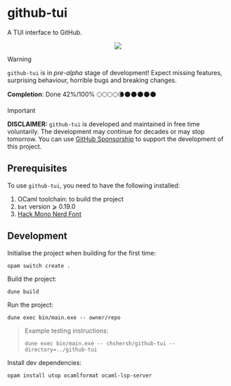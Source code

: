 # github-tui

A TUI interface to GitHub.

<p align="center">
  <img src="./images/demo.gif" />
</p>

> [!WARNING]
> `github-tui` is in _pre-alpha_ stage of development!
> Expect missing features, surprising behaviour, horrible bugs and breaking changes.
>
> **Completion**: Done 42%/100% 🌕🌕🌕🌕🌘🌑🌑🌑🌑🌑

> [!IMPORTANT]
> **DISCLAIMER:** `github-tui` is developed and maintained in free time
> voluntarily.  The development may continue for decades or may stop tomorrow. You
> can use
> [GitHub Sponsorship](https://github.com/sponsors/chshersh) to support
> the development of this project.

## Prerequisites

To use `github-tui`, you need to have the following installed:

1. OCaml toolchain: to build the project
1. `bat` version ⩾ 0.19.0
1. [Hack Mono Nerd Font](https://www.nerdfonts.com/)

## Development

Initialise the project when building for the first time:

```
opam switch create .
```

Build the project:

```
dune build
```

Run the project:

```
dune exec bin/main.exe -- owner/repo
```

> Example testing instructions:
> ```
> dune exec bin/main.exe -- chshersh/github-tui --directory=../github-tui
> ```

Install dev dependencies:

```
opam install utop ocamlformat ocaml-lsp-server
```
